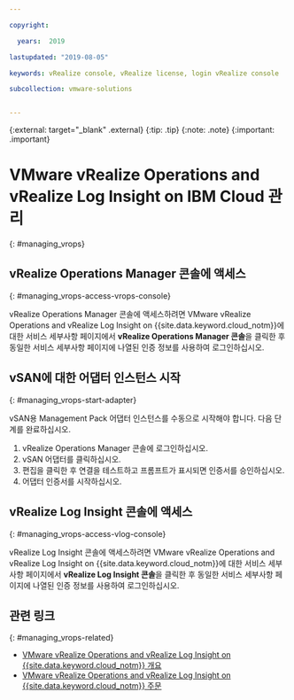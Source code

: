 ```yaml
---

copyright:

  years:  2019

lastupdated: "2019-08-05"

keywords: vRealize console, vRealize license, login vRealize console

subcollection: vmware-solutions


---
```


{:external: target="_blank" .external}
{:tip: .tip}
{:note: .note}
{:important: .important}

# VMware vRealize Operations and vRealize Log Insight on IBM Cloud 관리
{: #managing_vrops}

## vRealize Operations Manager 콘솔에 액세스
{: #managing_vrops-access-vrops-console}

vRealize Operations Manager 콘솔에 액세스하려면 VMware vRealize Operations and vRealize Log Insight on {{site.data.keyword.cloud_notm}}에 대한 서비스 세부사항 페이지에서 **vRealize Operations Manager 콘솔**을 클릭한 후 동일한 서비스 세부사항 페이지에 나열된 인증 정보를 사용하여 로그인하십시오.

## vSAN에 대한 어댑터 인스턴스 시작
{: #managing_vrops-start-adapter}

vSAN용 Management Pack 어댑터 인스턴스를 수동으로 시작해야 합니다. 다음 단계를 완료하십시오.

1. vRealize Operations Manager 콘솔에 로그인하십시오.
2. vSAN 어댑터를 클릭하십시오.
3. 편집을 클릭한 후 연결을 테스트하고 프롬프트가 표시되면 인증서를 승인하십시오.
4. 어댑터 인증서를 시작하십시오.

## vRealize Log Insight 콘솔에 액세스
{: #managing_vrops-access-vlog-console}

vRealize Log Insight 콘솔에 액세스하려면 VMware vRealize Operations and vRealize Log Insight on {{site.data.keyword.cloud_notm}}에 대한 서비스 세부사항 페이지에서 **vRealize Log Insight 콘솔**을 클릭한 후 동일한 서비스 세부사항 페이지에 나열된 인증 정보를 사용하여 로그인하십시오.

## 관련 링크
{: #managing_vrops-related}

* [VMware vRealize Operations and vRealize Log Insight on {{site.data.keyword.cloud_notm}} 개요](/docs/services/vmwaresolutions/services?topic=vmware-solutions-vrops_overview)
* [VMware vRealize Operations and vRealize Log Insight on {{site.data.keyword.cloud_notm}} 주문](/docs/services/vmwaresolutions/services?topic=vmware-solutions-vrops_ordering)
